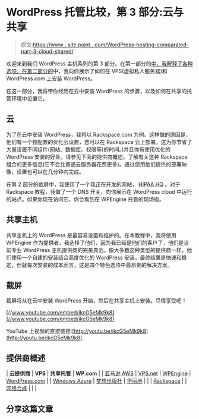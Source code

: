 # WordPress 托管比较，第 3 部分:云与共享

> 原文:[https://www . site point . com/WordPress-hosting-comparated-part-3-cloud-shared/](https://www.sitepoint.com/wordpress-hosting-compared-part-3-cloud-shared/)

欢迎来到我们 WordPress 主机系列的第 3 部分。在第一部分的[中，我解释了各种选项，在第二部分的](https://www.sitepoint.com/wordpress-hosting-compared-part-1-overview/)中，我向你展示了如何在 VPS(虚拟私人服务器)和 WordPress.com 上安装 WordPress。

在这一部分，我将带你经历在云中安装 WordPress 的步骤，以及如何在共享的托管环境中设置它。

## 云

为了在云中安装 WordPress，我将以 Rackspace.com 为例。这样做的原因是，他们有一个预配置的优化云设置，您可以在 Rackspace 云上部署。这为你节省了大量设置不同组件(网站、数据库、权限等)的时间。)并且你有使用优化的 WordPress 安装的好处。请参见下面的提供商概述，了解有关这种 Rackspace 组合的更多信息(它不会比普通云服务器花费更多)。通过使用他们提供的部署映像，设置也可以在几分钟内完成。

在第 2 部分的截屏中，我使用了一个我正在开发的网站， [HIPAA HQ](http://www.hipaahq.com/) 。对于 Rackspace 教程，我做了一个 DNS 开关，向你展示在 WordPress cloud 中运行的站点。如果你现在访问它，你会看到在 WPEngine 托管的现场版。

## 共享主机

共享主机上的 WordPress 是最容易设置和维护的。在本教程中，我将使用 WPEngine 作为提供者。我选择了他们，因为我已经是他们的客户了，他们是当前专业 WordPress 主机提供商的完美典范。像大多数这种类型的提供商一样，他们使用一个自建的安装结合高度优化的 WordPress 安装。最终结果是快速和稳定，但就每次安装的成本而言，这是四个特色选项中最昂贵的解决方案。

## 截屏

截屏将从在云中安装 WordPress 开始，然后在共享主机上安装。尽情享受吧！

[//www.youtube.com/embed/ikcG5eMk9k8](//www.youtube.com/embed/ikcG5eMk9k8)

YouTube 上视频的直接链接:[http://youtu.be/ikcG5eMk9k8](http://youtu.be/ikcG5eMk9k8)

## 提供商概述

| **云提供商** | **VPS** | **共享托管** | **WP.com** |
| [亚马逊 AWS](http://docs.aws.amazon.com/AWSEC2/latest/UserGuide/hosting-wordpress.html) | [VPS.net](http://vps.net/cloud-sites/wordpress-hosting) | [WPEngine](http://wpengine.com/) | [WordPress.com](http://wordpress.com/) |
| [Windows Azure](https://www.sitepoint.com/wordpress-windows-azure-2-minutes-less/) | [梦想出版社](http://www.dreamhost.com/dreampress/) | [华丽地](https://pagely.com/) |  |
| [Rackspace](http://www.rackspace.com/web-hosting/wordpress/) |  | [网络合成](http://websynthesis.com/) |  |  |

## 分享这篇文章